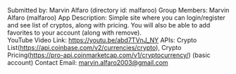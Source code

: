 Submitted by: Marvin Alfaro (directory id: malfaroo)
Group Members: Marvin Alfaro (malfaroo)
App Description:  Simple site where you can login/register and see list of cryptos, along with pricing. You will also be able to add favorites to your account (along with remove).  
YouTube Video Link: https://youtu.be/abd7TVnJ_NY
APIs: Crypto List(https://api.coinbase.com/v2/currencies/crypto), Crypto Pricing(https://pro-api.coinmarketcap.com/v1/cryptocurrency/) (basic account)
Contact Email: marvin.alfaro2003@gmail.com
